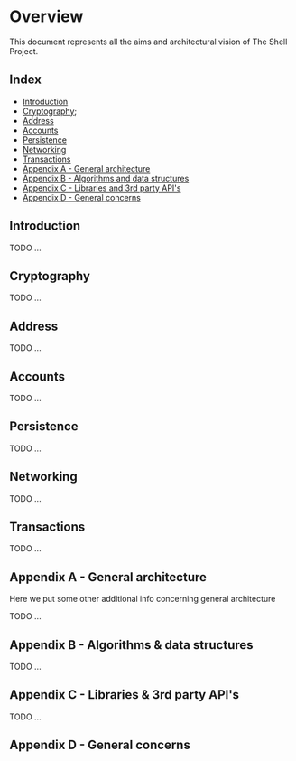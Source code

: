 # Overview 

This document represents all the aims and architectural vision of The Shell Project. 

## Index

<!-- MarkdownTOC depth=4 autolink=true bracket=round list_bullets="-*+" -->

- [Introduction](#introduction)
- [Cryptography](#cryptography);
- [Address](#address)
- [Accounts](#accounts)
- [Persistence](#persistence)
- [Networking](#networking)
- [Transactions](#transactions)
- [Appendix A - General architecture](#appendixa-general-architecture)
- [Appendix B - Algorithms and data structures](#appendixb-algorithms-and-data-structures)
- [Appendix C - Libraries and 3rd party API's](#appendixc-libraries-and-3rd-party-api's)
- [Appendix D - General concerns](#appendixd-general-concerns)

<!-- /MarkdownTOC -->


## Introduction

TODO ...

## Cryptography

TODO ...

## Address

TODO ...

## Accounts

TODO ...

## Persistence

TODO ...

## Networking

TODO ...

## Transactions

TODO ...

## Appendix A - General architecture

Here we put some other additional info concerning general architecture

TODO ...

## Appendix B - Algorithms & data structures

TODO ...

## Appendix C - Libraries & 3rd party API's

TODO ...

## Appendix D - General concerns